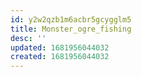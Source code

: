 ```yaml
---
id: y2w2qzb1m6acbr5gcygglm5
title: Monster_ogre_fishing
desc: ''
updated: 1681956044032
created: 1681956044032
---
```

